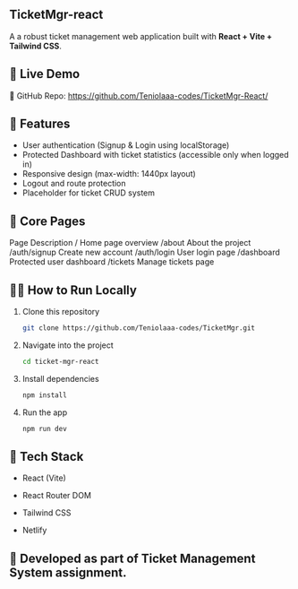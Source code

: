 ## TicketMgr-react

A a robust ticket management web application built with **React + Vite + Tailwind CSS**.

## 🚀 Live Demo

🔗 GitHub Repo: https://github.com/Teniolaaa-codes/TicketMgr-React/

## 🚀 Features
- User authentication (Signup & Login using localStorage)
- Protected Dashboard with ticket statistics (accessible only when logged in)
- Responsive design (max-width: 1440px layout)
- Logout and route protection
- Placeholder for ticket CRUD system


 ## 🧠 Core Pages
Page	        Description
/	            Home page overview
/about	        About the project
/auth/signup	Create new account
/auth/login	    User login page
/dashboard	    Protected user dashboard
/tickets	    Manage tickets page


## 🧑‍💻 How to Run Locally
1. Clone this repository  
   ```bash
   git clone https://github.com/Teniolaaa-codes/TicketMgr.git

2. Navigate into the project
   ```bash
   cd ticket-mgr-react


3. Install dependencies
    ```bash
    npm install


4. Run the app
    ```bash
    npm run dev

## 🧾 Tech Stack

- React (Vite)

- React Router DOM

- Tailwind CSS

- Netlify


## 🧩 Developed as part of Ticket Management System assignment.

